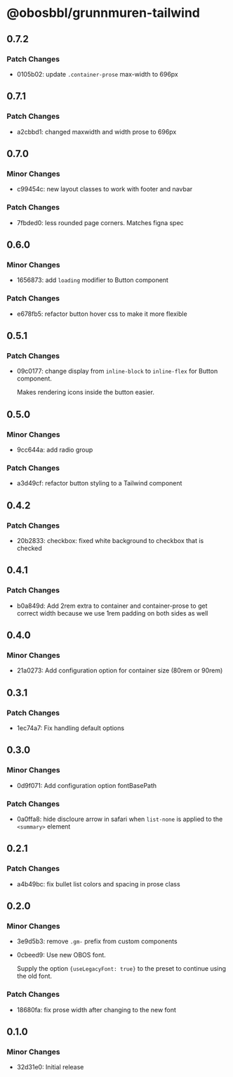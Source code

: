# @obosbbl/grunnmuren-tailwind

## 0.7.2

### Patch Changes

- 0105b02: update `.container-prose` max-width to 696px

## 0.7.1

### Patch Changes

- a2cbbd1: changed maxwidth and width prose to 696px

## 0.7.0

### Minor Changes

- c99454c: new layout classes to work with footer and navbar

### Patch Changes

- 7fbded0: less rounded page corners. Matches figna spec

## 0.6.0

### Minor Changes

- 1656873: add `loading` modifier to Button component

### Patch Changes

- e678fb5: refactor button hover css to make it more flexible

## 0.5.1

### Patch Changes

- 09c0177: change display from `inline-block` to `inline-flex` for Button component.

  Makes rendering icons inside the button easier.

## 0.5.0

### Minor Changes

- 9cc644a: add radio group

### Patch Changes

- a3d49cf: refactor button styling to a Tailwind component

## 0.4.2

### Patch Changes

- 20b2833: checkbox: fixed white background to checkbox that is checked

## 0.4.1

### Patch Changes

- b0a849d: Add 2rem extra to container and container-prose to get correct width because we use 1rem padding on both sides as well

## 0.4.0

### Minor Changes

- 21a0273: Add configuration option for container size (80rem or 90rem)

## 0.3.1

### Patch Changes

- 1ec74a7: Fix handling default options

## 0.3.0

### Minor Changes

- 0d9f071: Add configuration option fontBasePath

### Patch Changes

- 0a0ffa8: hide discloure arrow in safari when `list-none` is applied to the `<summary>` element

## 0.2.1

### Patch Changes

- a4b49bc: fix bullet list colors and spacing in prose class

## 0.2.0

### Minor Changes

- 3e9d5b3: remove `.gm-` prefix from custom components
- 0cbeed9: Use new OBOS font.

  Supply the option `{useLegacyFont: true}` to the preset to continue using the old font.

### Patch Changes

- 18680fa: fix prose width after changing to the new font

## 0.1.0

### Minor Changes

- 32d31e0: Initial release
